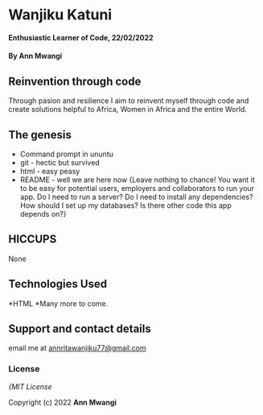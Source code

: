 # Wanjiku Katuni
#### Enthusiastic Learner of Code, 22/02/2022
#### By **Ann Mwangi**
## Reinvention through code
Through pasion and resilience I aim to reinvent myself through code and create solutions helpful to Africa, Women in Africa and the entire World.
## The genesis
* Command prompt in ununtu
* git - hectic but survived
* html - easy peasy
* README - well we are here now
{Leave nothing to chance! You want it to be easy for potential users, employers and collaborators to run your app. Do I need to run a server? Do I need to install any dependencies? How should I set up my databases? Is there other code this app depends on?}
## HICCUPS
None
## Technologies Used
*HTML
*Many more to come.
## Support and contact details
email me at annritawanjiku77@gmail.com
### License
*{MIT License*

Copyright (c) 2022 **Ann Mwangi**
